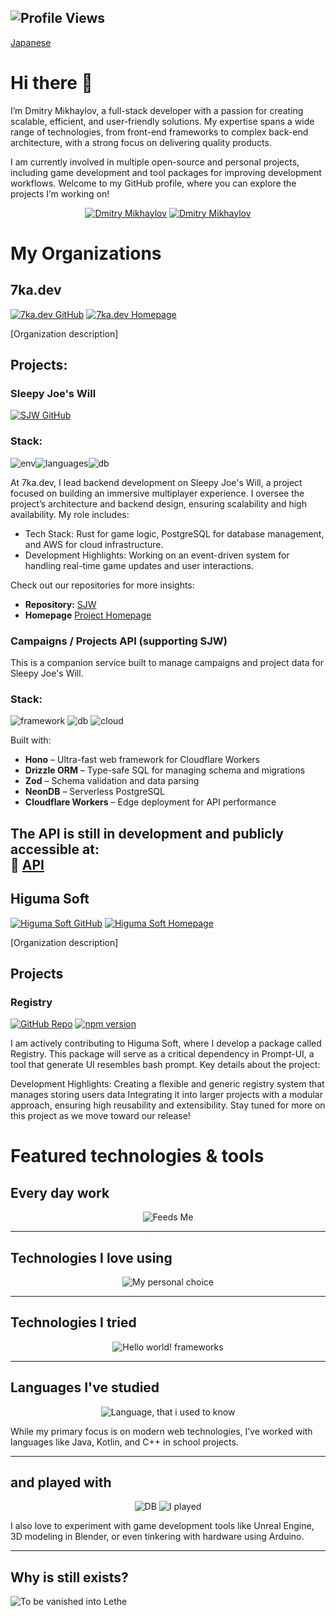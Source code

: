 
 
  ![Profile Views](https://komarev.com/ghpvc/?username=charopevez&color=blue&style=flat-square)
----
[Japanese](README.ja.md)
 # Hi there 👋
 I’m Dmitry Mikhaylov, a full-stack developer with a passion for creating scalable, efficient, and user-friendly solutions. My expertise spans a wide range of technologies, from front-end frameworks to complex back-end architecture, with a strong focus on delivering quality products.

I am currently involved in multiple open-source and personal projects, including game development and tool packages for improving development workflows. Welcome to my GitHub profile, where you can explore the projects I’m working on!
<div align="center">
<a href="https://www.instagram.com/lesnoytravel/" target="_blank" rel="noopener"><img src="https://img.shields.io/badge/Dmitry%20Mikhaylov-833AB4?style=for-the-badge&logo=instagram&logoColor=white" alt="Dmitry Mikhaylov" /></a>
<a href="https://www.linkedin.com/in/dmitry-mikhaylov-a460b5aa/" target="_blank" rel="noopener"><img src="https://img.shields.io/badge/Dmitry%20Mikhaylov-0077B5?style=for-the-badge&logo=linkedin&logoColor=white" alt="Dmitry Mikhaylov"/></a>
</div>

# My Organizations

## 7ka.dev
[![7ka.dev GitHub](https://img.shields.io/badge/GitHub-7ka.dev-181717?logo=github)](https://github.com/7ka-dev)
[![7ka.dev Homepage](https://img.shields.io/badge/Homepage-7ka.dev-blue?logo=web)](https://7ka.dev)

[Organization description]

## Projects:

### Sleepy Joe's Will

[![SJW GitHub](https://img.shields.io/badge/GitHub-SJW-181717?logo=github)](https://github.com/7ka-dev/sjw)
### Stack:

![env](https://skillicons.dev/icons?i=bitbucket,docker)![languages](https://skillicons.dev/icons?i=rust,go,ts)![db](https://skillicons.dev/icons?i=postgres)

At 7ka.dev, I lead backend development on Sleepy Joe's Will, a project focused on building an immersive multiplayer experience. I oversee the project’s architecture and backend design, ensuring scalability and high availability. My role includes:

- Tech Stack: Rust for game logic, PostgreSQL for database management, and AWS for cloud infrastructure.
- Development Highlights: Working on an event-driven system for handling real-time game updates and user interactions.

Check out our repositories for more insights:
  - **Repository:** [SJW](https://github.com/7ka-dev/sjw)
  - **Homepage** [Project Homepage](https://sjw.7ka.dev/)
### Campaigns / Projects API (supporting SJW)

This is a companion service built to manage campaigns and project data for Sleepy Joe's Will.

### Stack:

![framework](https://skillicons.dev/icons?i=ts) ![db](https://skillicons.dev/icons?i=postgres) ![cloud](https://skillicons.dev/icons?i=cloudflare)

Built with:

- **Hono** – Ultra-fast web framework for Cloudflare Workers
- **Drizzle ORM** – Type-safe SQL for managing schema and migrations
- **Zod** – Schema validation and data parsing
- **NeonDB** – Serverless PostgreSQL
- **Cloudflare Workers** – Edge deployment for API performance

The API is still in development and publicly accessible at:  
🔗 [API](https://7ka.dev/api/v1)
---

## Higuma Soft
[![Higuma Soft GitHub](https://img.shields.io/badge/GitHub-Higuma_Soft-181717?logo=github)](https://github.com/HigumaSoft)
[![Higuma Soft Homepage](https://img.shields.io/badge/Homepage-Higuma_Soft-blue?logo=web)](https://higumasoft.com)

[Organization description]

## Projects

### Registry 
[![GitHub Repo](https://img.shields.io/github/v/tag/HigumaSoft/registrie?label=GitHub&logo=github)](https://github.com/HigumaSoft/registrie)
[![npm version](https://img.shields.io/npm/v/registrie?color=red&logo=npm)](https://www.npmjs.com/package/registrie)


I am actively contributing to Higuma Soft, where I develop a package called Registry. This package will serve as a critical dependency in Prompt-UI, a tool that generate UI resembles bash prompt. Key details about the project:

Development Highlights:
Creating a flexible and generic registry system that manages storing users data
Integrating it into larger projects with a modular approach, ensuring high reusability and extensibility.
Stay tuned for more on this project as we move toward our release!

# Featured technologies & tools

## Every day work  
<div align="center">

![Feeds Me](https://skillicons.dev/icons?i=php,javascript,ts,html,css,git,mysql,vscode)
</div>

---

## Technologies I love using
<div align="center">

![My personal choice](https://skillicons.dev/icons?i=github,bitbucket,bash,docker,aws,rust,go,npm,nodejs,react,webpack,postgres,md)

</div>

---

## Technologies I tried
<div align="center">

![Hello world! frameworks](https://skillicons.dev/icons?i=solidjs,svelte,laravel,spring,fastapi,django,dotnet)
</div>

---

## Languages I've studied
<div align="center">

![Language, that i used to know](https://skillicons.dev/icons?i=java,kotlin,cpp,py)
</div>
While my primary focus is on modern web technologies, I’ve worked with languages like Java, Kotlin, and C++ in school projects.

---


## and played with
<div align="center">

![DB](https://skillicons.dev/icons?i=mongodb)
![I played](https://skillicons.dev/icons?i=idea,anaconda,pytorch,unreal,blender,arduino)
</div>

I also love to experiment with game development tools like Unreal Engine, 3D modeling in Blender, or even tinkering with hardware using Arduino.

---


## Why is still exists? 
![To be vanished into Lethe](https://skillicons.dev/icons?i=php,jquery)



